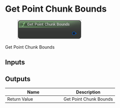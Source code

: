 # Get Point Chunk Bounds

<div align="left" data-full-width="false">

<figure><img src="../../../api/Misc/Get_Point_Chunk_Bounds.png" alt=""><figcaption></figcaption></figure>

</div>

Get Point Chunk Bounds

## Inputs

## Outputs

<table><thead><tr><th width="170">Name</th><th>Description</th></tr></thead><tbody><tr><td>Return Value</td><td>Get Point Chunk Bounds</td></tr></tbody></table>
